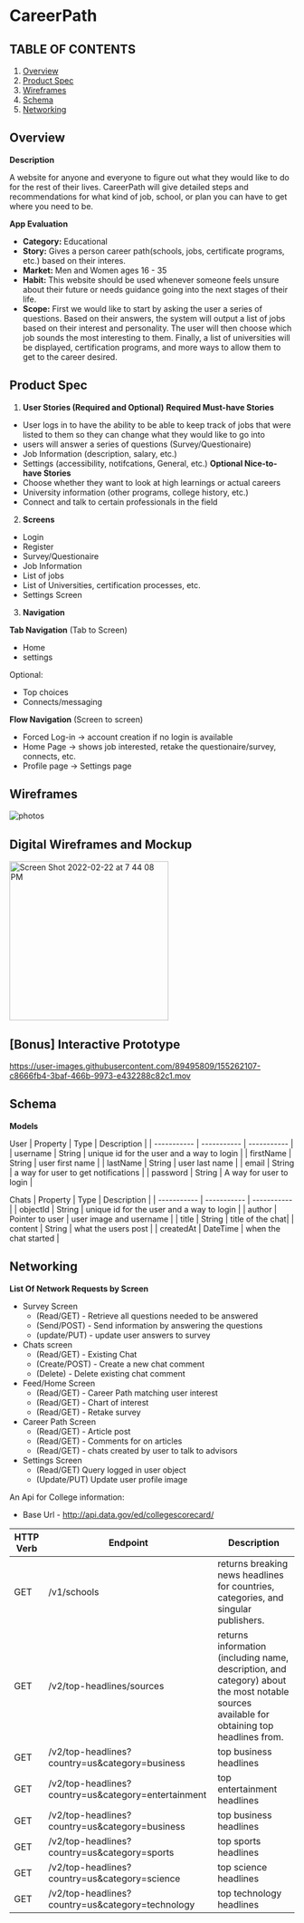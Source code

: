 # CareerPath

## TABLE OF CONTENTS 
1. [Overview](##Overview) 
2. [Product Spec](##ProductSpec)
3. [Wireframes](##Wireframes)
4. [Schema](##Schema)
5. [Networking](##Networking)

## Overview

**Description**

A website for anyone and everyone to figure out what they would like to do for the rest of their lives. CareerPath will give detailed steps and recommendations for what kind of job, school, or plan you can have to get where you need to be. 


**App Evaluation**
- **Category:** Educational
- **Story:** Gives a person career path(schools, jobs, certificate programs, etc.) based on their interes.
- **Market:** Men and Women ages 16 - 35
- **Habit:** This website should be used whenever someone feels unsure about their future or needs guidance going into the next stages of their life.
- **Scope:** First we would like to start by asking the user a series of questions. Based on their answers, the system will output a list of jobs based on their interest and personality. The user will then choose which job sounds the most interesting to them. Finally, a list of universities will be displayed, certification programs, and more ways to allow them to get to the career desired.

## Product Spec

1. **User Stories (Required and Optional)**
**Required Must-have Stories**
- User logs in to have the ability to be able to keep track of jobs that were listed to them so they can change what they would like to go into
- users will answer a series of questions (Survey/Questionaire)
- Job Information (description, salary, etc.)
- Settings (accessibility, notifcations, General, etc.)
**Optional Nice-to-have Stories**
- Choose whether they want to look at high learnings or actual careers
- University information (other programs, college history, etc.)
- Connect and talk to certain professionals in the field 

2. **Screens**
- Login
- Register
- Survey/Questionaire
- Job Information
- List of jobs
- List of Universities, certification processes, etc.
- Settings Screen

3. **Navigation**

**Tab Navigation** (Tab to Screen)
- Home
- settings 

Optional:
- Top choices
- Connects/messaging

**Flow Navigation** (Screen to screen)
- Forced Log-in -> account creation if no login is available
- Home Page -> shows job interested, retake the questionaire/survey, connects, etc. 
- Profile page -> Settings page 

## Wireframes

![photos](https://user-images.githubusercontent.com/89495809/155232557-07575334-2ee0-4bb4-a35f-183ff0b6eea2.jpg)

## Digital Wireframes and Mockup

<img width="281" alt="Screen Shot 2022-02-22 at 7 44 08 PM" src="https://user-images.githubusercontent.com/89495809/155244185-fe99dbcb-2912-488c-86f8-996e898c1dbe.png">

## [Bonus] Interactive Prototype

https://user-images.githubusercontent.com/89495809/155262107-c8666fb4-3baf-466b-9973-e432288c82c1.mov

## Schema
**Models**

User
| Property | Type | Description |
| ----------- | ----------- | ----------- |
| username | String | unique id for the user and a way to login |
| firstName | String | user first name |
| lastName | String | user last name |
| email | String | a way for user to get notifications |
| password | String | A way for user to login |

Chats
| Property | Type | Description |
| ----------- | ----------- | ----------- |
| objectId | String | unique id for the user and a way to login |
| author | Pointer to user | user image and username |
| title | String | title of the chat|
| content | String | what the users post |
| createdAt | DateTime | when the chat started |


## Networking

**List Of Network Requests by Screen**

* Survey Screen
   * (Read/GET) - Retrieve all questions needed to be answered
   * (Send/POST) - Send information by answering the questions
   * (update/PUT) - update user answers to survey
* Chats screen
   * (Read/GET) - Existing Chat
   * (Create/POST) - Create a new chat comment
   * (Delete) - Delete existing chat comment
* Feed/Home Screen
   * (Read/GET) - Career Path matching user interest
   * (Read/GET) - Chart of interest
   *  (Read/GET) - Retake survey
* Career Path Screen
   * (Read/GET) - Article post
   * (Read/GET) - Comments for on articles
   * (Read/GET) - chats created by user to talk to advisors
* Settings Screen
   * (Read/GET) Query logged in user object
   * (Update/PUT) Update user profile image

An Api for College information:

* Base Url - http://api.data.gov/ed/collegescorecard/

| HTTP Verb | Endpoint | Description |
| -------------- | --------- | ---- |
| GET  | /v1/schools | returns breaking news headlines for countries, categories, and singular publishers.|
| GET | /v2/top-headlines/sources | returns information (including name, description, and category) about the most notable sources available for obtaining top headlines from.|
| GET | /v2/top-headlines?country=us&category=business | top business headlines |
| GET | /v2/top-headlines?country=us&category=entertainment | top entertainment headlines |
| GET | /v2/top-headlines?country=us&category=business | top business headlines |
| GET | /v2/top-headlines?country=us&category=sports | top sports headlines |
| GET | /v2/top-headlines?country=us&category=science | top science headlines |
| GET | /v2/top-headlines?country=us&category=technology | top technology headlines |
